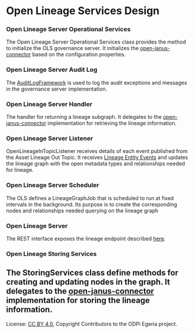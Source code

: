 <!-- SPDX-License-Identifier: CC-BY-4.0 -->
<!-- Copyright Contributors to the ODPi Egeria project. -->

# Open Lineage Services Design

### Open Lineage Server Operational Services

The Open Lineage Server Operational Services class provides the method to initialize the OLS governance server. It initializes the 
[open-janus-connector](../../../../../adapters/open-connectors/governance-daemon-connectors/open-lineage-connectors/open-lineage-janus-connector/README.md
) based on the configuration properties. 
 
### Open Lineage Server Audit Log

The [AuditLogFramework](../../../../../frameworks/audit-log-framework/README.md) is used to log the audit exceptions and messages in the governance
 server implementation.

### Open Lineage Server Handler
The handler for returning a lineage subgraph. It delegates to the 
[open-janus-connector](../../../../../adapters/open-connectors/governance-daemon-connectors/open-lineage-connectors/open-lineage-janus-connector/README.md)
implementation for retrieving the lineage information.

### Open Lineage Server Listener
OpenLineageInTopicListener receives details of each event published from the Asset Lineage Out Topic. 
It receives [Lineage Entity Events](../../../../../access-services/asset-lineage/asset-lineage-api/docs/events/README.md) and updates the lineage
 graph with the open metadata types and relationships needed for lineage.
 
### Open Lineage Server Scheduler
The OLS defines a LineageGraphJob that is scheduled to run at fixed intervals in the background. Its purpose is to create the corresponding nodes
 and relationships needed querying on the lineage graph

### Open Lineage Server
The REST interface exposes the lineage endpoint described [here](../user/README.md).

### Open Lineage Storing Services
The StoringServices class define methods for creating and updating nodes in the graph. It delegates to the 
[open-janus-connector](../../../../../adapters/open-connectors/governance-daemon-connectors/open-lineage-connectors/open-lineage-janus-connector/README.md)
implementation for storing the lineage information.
----
License: [CC BY 4.0](https://creativecommons.org/licenses/by/4.0/),
Copyright Contributors to the ODPi Egeria project.
